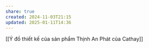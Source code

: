 ```yaml
---
share: true
created: 2024-11-03T21:15
updated: 2025-01-11T14:36
---
```

[[Ý đồ thiết kế của sản phẩm Thịnh An Phát của Cathay]]